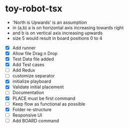 # toy-robot-tsx

- 'North is Upwards' is an assumption
- in (a,b) a is on horizontal axis increasing towards right
- and b is on vertical axis increasing upwards
- size 5 would result in board positions 0 to 4

* [x] Add runner
* [x] Allow file Drag n Drop
* [x] Test Data file added
* [x] Add Test cases
* [ ] Add Redux
* [ ] customize separator
* [x] initialize playboard
* [x] Validate initial placement
* [ ] Documentation
* [x] PLACE must be first command
* [ ] Keep flow as functional as possible
* [x] Folder re-structure
* [ ] Responsive UI
* [ ] Add BOARD command

